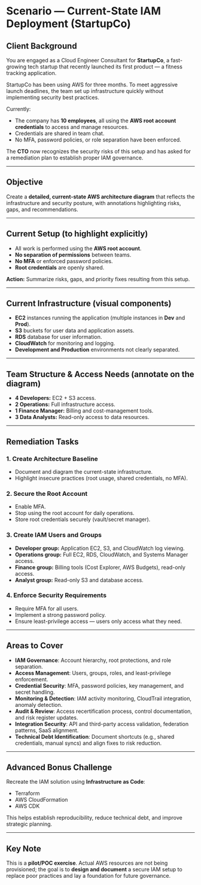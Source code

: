 # Scenario — Current-State IAM Deployment (StartupCo)

## Client Background
You are engaged as a Cloud Engineer Consultant for **StartupCo**, a fast-growing tech startup that recently launched its first product — a fitness tracking application.  

StartupCo has been using AWS for three months. To meet aggressive launch deadlines, the team set up infrastructure quickly without implementing security best practices.  

Currently:  
- The company has **10 employees**, all using the **AWS root account credentials** to access and manage resources.  
- Credentials are shared in team chat.  
- No MFA, password policies, or role separation have been enforced.  

The **CTO** now recognizes the security risks of this setup and has asked for a remediation plan to establish proper IAM governance.

---

## Objective
Create a **detailed, current-state AWS architecture diagram** that reflects the infrastructure and security posture, with annotations highlighting risks, gaps, and recommendations.

---

## Current Setup (to highlight explicitly)
- All work is performed using the **AWS root account**.  
- **No separation of permissions** between teams.  
- **No MFA** or enforced password policies.  
- **Root credentials** are openly shared.  

**Action:** Summarize risks, gaps, and priority fixes resulting from this setup.

---

## Current Infrastructure (visual components)
- **EC2** instances running the application (multiple instances in **Dev** and **Prod**).  
- **S3** buckets for user data and application assets.  
- **RDS** database for user information.  
- **CloudWatch** for monitoring and logging.  
- **Development and Production** environments not clearly separated.

---

## Team Structure & Access Needs (annotate on the diagram)
- **4 Developers:** EC2 + S3 access.  
- **2 Operations:** Full infrastructure access.  
- **1 Finance Manager:** Billing and cost-management tools.  
- **3 Data Analysts:** Read-only access to data resources.

---

## Remediation Tasks

### 1. Create Architecture Baseline
- Document and diagram the current-state infrastructure.  
- Highlight insecure practices (root usage, shared credentials, no MFA).  

### 2. Secure the Root Account
- Enable MFA.  
- Stop using the root account for daily operations.  
- Store root credentials securely (vault/secret manager).  

### 3. Create IAM Users and Groups
- **Developer group:** Application EC2, S3, and CloudWatch log viewing.  
- **Operations group:** Full EC2, RDS, CloudWatch, and Systems Manager access.  
- **Finance group:** Billing tools (Cost Explorer, AWS Budgets), read-only access.  
- **Analyst group:** Read-only S3 and database access.  

### 4. Enforce Security Requirements
- Require MFA for all users.  
- Implement a strong password policy.  
- Ensure least-privilege access — users only access what they need.  

---

## Areas to Cover

- **IAM Governance**: Account hierarchy, root protections, and role separation.  
- **Access Management**: Users, groups, roles, and least-privilege enforcement.  
- **Credential Security**: MFA, password policies, key management, and secret handling.  
- **Monitoring & Detection**: IAM activity monitoring, CloudTrail integration, anomaly detection.  
- **Audit & Review**: Access recertification process, control documentation, and risk register updates.  
- **Integration Security**: API and third-party access validation, federation patterns, SaaS alignment.  
- **Technical Debt Identification**: Document shortcuts (e.g., shared credentials, manual syncs) and align fixes to risk reduction.  

---

## Advanced Bonus Challenge
Recreate the IAM solution using **Infrastructure as Code**:  
- Terraform  
- AWS CloudFormation  
- AWS CDK  

This helps establish reproducibility, reduce technical debt, and improve strategic planning.

---

## Key Note
This is a **pilot/POC exercise**. Actual AWS resources are not being provisioned; the goal is to **design and document** a secure IAM setup to replace poor practices and lay a foundation for future governance.
